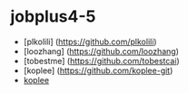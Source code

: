 # jobplus4-5
* [plkolili] (https://github.com/plkolili)
* [loozhang] (https://github.com/loozhang)
* [tobestme] (https://github.com/tobestcai)
* [koplee] (https://github.com/koplee-git)
* [koplee](https://github.com/koplee-git)
